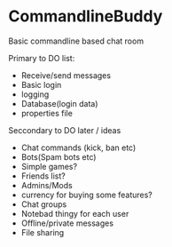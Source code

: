 # CommandlineBuddy
Basic commandline based chat room

Primary to DO list:
- Receive/send messages
- Basic login
- logging
- Database(login data)
- properties file

Seccondary to DO later / ideas
- Chat commands (kick, ban etc)
- Bots(Spam bots etc)
- Simple games?
- Friends list?
- Admins/Mods
- currency for buying some features?
- Chat groups
- Notebad thingy for each user
- Offline/private messages
- File sharing

